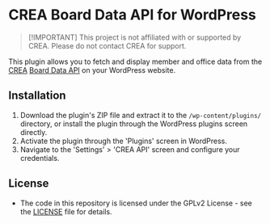 # CREA Board Data API for WordPress

> [!IMPORTANT] This project is not affiliated with or supported by CREA. Please do not contact CREA for support.

This plugin allows you to fetch and display member and office data from the [CREA](https://www.crea.ca) [Board Data API](https://boardapi-docs.realtor.ca/) on your WordPress website.

## Installation

1. Download the plugin's ZIP file and extract it to the `/wp-content/plugins/` directory, or install the plugin through the WordPress plugins screen directly.
2. Activate the plugin through the 'Plugins' screen in WordPress.
3. Navigate to the 'Settings' > 'CREA API' screen and configure your  credentials.

## License
- The code in this repository is licensed under the GPLv2 License - see the [LICENSE](LICENSE) file for details.
